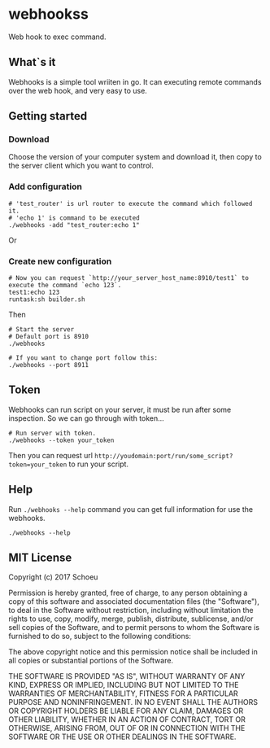 # webhookss
Web hook to exec command.

## What`s it

Webhooks is a simple tool wriiten in go. It can executing remote commands over the web hook, and very easy to use.


## Getting started

### Download

Choose the version of your computer system and download it, then copy to the server client which you want to control.

### Add configuration

```
# 'test_router' is url router to execute the command which followed it.
# 'echo 1' is command to be executed
./webhooks -add "test_router:echo 1"

```

Or

### Create new configuration

```
# Now you can request `http://your_server_host_name:8910/test1` to execute the command `echo 123`.
test1:echo 123
runtask:sh builder.sh

```

Then

```
# Start the server
# Default port is 8910
./webhooks

# If you want to change port follow this:
./webhooks --port 8911

```


## Token

Webhooks can run script on your server, it must be run after some inspection. So we can go through with token...

```
# Run server with token.
./webhooks --token your_token

```
Then you can request url `http://youdomain:port/run/some_script?token=your_token` to run your script.


## Help

Run `./webhooks --help` command you can get full information for use the webhooks.

```
./webhooks --help
```


## MIT License

Copyright (c) 2017 Schoeu

Permission is hereby granted, free of charge, to any person obtaining a copy
of this software and associated documentation files (the "Software"), to deal
in the Software without restriction, including without limitation the rights
to use, copy, modify, merge, publish, distribute, sublicense, and/or sell
copies of the Software, and to permit persons to whom the Software is
furnished to do so, subject to the following conditions:

The above copyright notice and this permission notice shall be included in all
copies or substantial portions of the Software.

THE SOFTWARE IS PROVIDED "AS IS", WITHOUT WARRANTY OF ANY KIND, EXPRESS OR
IMPLIED, INCLUDING BUT NOT LIMITED TO THE WARRANTIES OF MERCHANTABILITY,
FITNESS FOR A PARTICULAR PURPOSE AND NONINFRINGEMENT. IN NO EVENT SHALL THE
AUTHORS OR COPYRIGHT HOLDERS BE LIABLE FOR ANY CLAIM, DAMAGES OR OTHER
LIABILITY, WHETHER IN AN ACTION OF CONTRACT, TORT OR OTHERWISE, ARISING FROM,
OUT OF OR IN CONNECTION WITH THE SOFTWARE OR THE USE OR OTHER DEALINGS IN THE
SOFTWARE.





